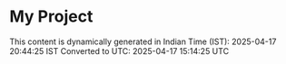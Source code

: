 # My Project

This content is dynamically generated in Indian Time (IST): 2025-04-17 20:44:25 IST
Converted to UTC: 2025-04-17 15:14:25 UTC
